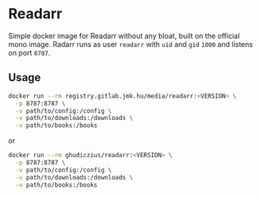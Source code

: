 # Readarr

Simple docker image for Readarr without any bloat, built on the official mono image. Radarr runs as user `readarr` with `uid` and `gid` `1000` and listens on port `8787`.

## Usage

```sh
docker run --rm registry.gitlab.jmk.hu/media/readarr:<VERSION> \
  -p 8787:8787 \
  -v path/to/config:/config \
  -v path/to/downloads:/downloads \
  -v path/to/books:/books
```

or

```sh
docker run --rm ghudiczius/readarr:<VERSION> \
  -p 8787:8787 \
  -v path/to/config:/config \
  -v path/to/downloads:/downloads \
  -v path/to/books:/books
```
